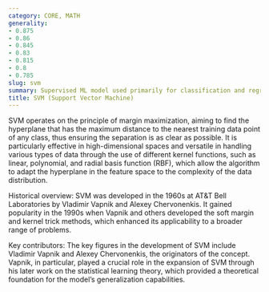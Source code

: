 ```yaml
---
category: CORE, MATH
generality:
- 0.875
- 0.86
- 0.845
- 0.83
- 0.815
- 0.8
- 0.785
slug: svm
summary: Supervised ML model used primarily for classification and regression tasks, which finds the optimal hyperplane that best separates different classes in the data.
title: SVM (Support Vector Machine)
---
```


SVM operates on the principle of margin maximization, aiming to find the hyperplane that has the maximum distance to the nearest training data point of any class, thus ensuring the separation is as clear as possible. It is particularly effective in high-dimensional spaces and versatile in handling various types of data through the use of different kernel functions, such as linear, polynomial, and radial basis function (RBF), which allow the algorithm to adapt the hyperplane in the feature space to the complexity of the data distribution.

Historical overview: SVM was developed in the 1960s at AT&T Bell Laboratories by Vladimir Vapnik and Alexey Chervonenkis. It gained popularity in the 1990s when Vapnik and others developed the soft margin and kernel trick methods, which enhanced its applicability to a broader range of problems.

Key contributors: The key figures in the development of SVM include Vladimir Vapnik and Alexey Chervonenkis, the originators of the concept. Vapnik, in particular, played a crucial role in the expansion of SVM through his later work on the statistical learning theory, which provided a theoretical foundation for the model’s generalization capabilities.